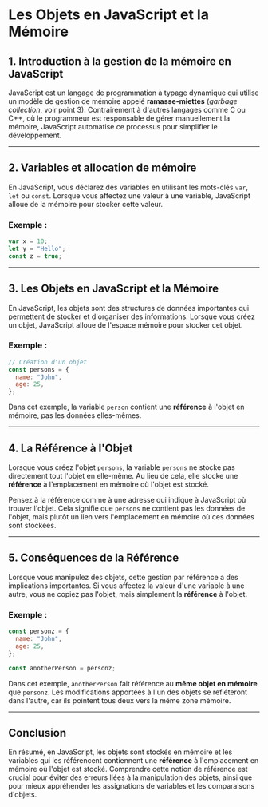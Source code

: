 # Les Objets en JavaScript et la Mémoire

## 1. Introduction à la gestion de la mémoire en JavaScript

JavaScript est un langage de programmation à typage dynamique qui utilise un modèle de gestion de mémoire appelé **ramasse-miettes** (*garbage collection*, voir point 3). Contrairement à d'autres langages comme C ou C++, où le programmeur est responsable de gérer manuellement la mémoire, JavaScript automatise ce processus pour simplifier le développement.

---

## 2. Variables et allocation de mémoire

En JavaScript, vous déclarez des variables en utilisant les mots-clés `var`, `let` ou `const`. Lorsque vous affectez une valeur à une variable, JavaScript alloue de la mémoire pour stocker cette valeur.

### Exemple :

```javascript
var x = 10;
let y = "Hello";
const z = true; 
```

---

## 3. Les Objets en JavaScript et la Mémoire

En JavaScript, les objets sont des structures de données importantes qui permettent de stocker et d'organiser des informations. Lorsque vous créez un objet, JavaScript alloue de l'espace mémoire pour stocker cet objet.

### Exemple :

```javascript
// Création d'un objet
const persons = {
  name: "John",
  age: 25,
};
```

Dans cet exemple, la variable `person` contient une **référence** à l'objet en mémoire, pas les données elles-mêmes.

---

## 4. La Référence à l'Objet

Lorsque vous créez l'objet `persons`, la variable `persons` ne stocke pas directement tout l'objet en elle-même. Au lieu de cela, elle stocke une **référence** à l'emplacement en mémoire où l'objet est stocké.

Pensez à la référence comme à une adresse qui indique à JavaScript où trouver l'objet. Cela signifie que `persons` ne contient pas les données de l'objet, mais plutôt un lien vers l'emplacement en mémoire où ces données sont stockées.

---

## 5. Conséquences de la Référence

Lorsque vous manipulez des objets, cette gestion par référence a des implications importantes. Si vous affectez la valeur d'une variable à une autre, vous ne copiez pas l'objet, mais simplement la **référence** à l'objet.

### Exemple :

```javascript
const personz = {
  name: "John",
  age: 25,
};

const anotherPerson = personz;
```

Dans cet exemple, `anotherPerson` fait référence au **même objet en mémoire** que `personz`. Les modifications apportées à l'un des objets se refléteront dans l'autre, car ils pointent tous deux vers la même zone mémoire.

---

## Conclusion

En résumé, en JavaScript, les objets sont stockés en mémoire et les variables qui les référencent contiennent une **référence** à l'emplacement en mémoire où l'objet est stocké. Comprendre cette notion de référence est crucial pour éviter des erreurs liées à la manipulation des objets, ainsi que pour mieux appréhender les assignations de variables et les comparaisons d'objets.
```